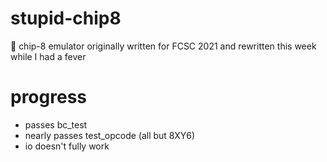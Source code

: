 # stupid-chip8
🚸 chip-8 emulator originally written for FCSC 2021 and rewritten this week while I had a fever 

# progress
- passes bc_test
- nearly passes test_opcode (all but 8XY6)
- io doesn't fully work

